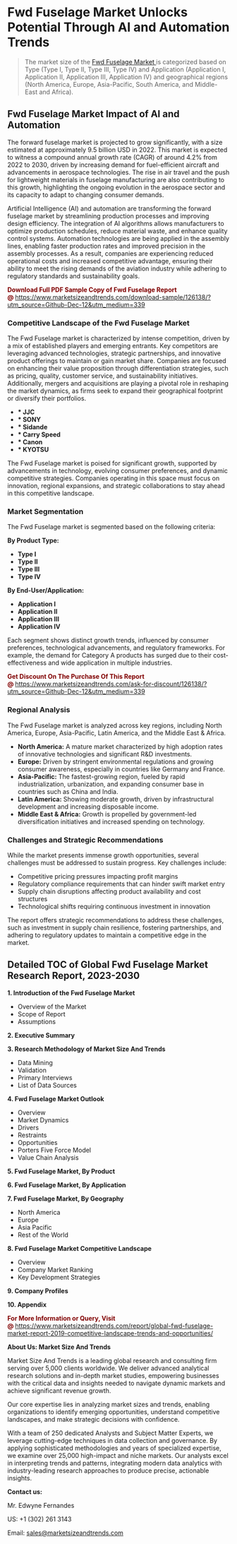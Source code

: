 <H1>Fwd Fuselage Market Unlocks Potential Through AI and Automation Trends</H1><blockquote><p>The market size of the <a href="https://www.marketsizeandtrends.com/download-sample/126138/?utm_source=Github-Dec-12&amp;utm_medium=339" target="_blank">Fwd Fuselage Market </a>is categorized based on Type (Type I, Type II, Type III, Type IV) and Application (Application I, Application II, Application III, Application IV) and geographical regions (North America, Europe, Asia-Pacific, South America, and Middle-East and Africa).</p></blockquote><p><h2>Fwd Fuselage Market Impact of AI and Automation</h2><p>The forward fuselage market is projected to grow significantly, with a size estimated at approximately 9.5 billion USD in 2022. This market is expected to witness a compound annual growth rate (CAGR) of around 4.2% from 2022 to 2030, driven by increasing demand for fuel-efficient aircraft and advancements in aerospace technologies. The rise in air travel and the push for lightweight materials in fuselage manufacturing are also contributing to this growth, highlighting the ongoing evolution in the aerospace sector and its capacity to adapt to changing consumer demands.</p><p>Artificial Intelligence (AI) and automation are transforming the forward fuselage market by streamlining production processes and improving design efficiency. The integration of AI algorithms allows manufacturers to optimize production schedules, reduce material waste, and enhance quality control systems. Automation technologies are being applied in the assembly lines, enabling faster production rates and improved precision in the assembly processes. As a result, companies are experiencing reduced operational costs and increased competitive advantage, ensuring their ability to meet the rising demands of the aviation industry while adhering to regulatory standards and sustainability goals.</p></p><p><strong><span style="color: #800000;">Download Full PDF Sample Copy of Fwd Fuselage Report @</span>&nbsp;</strong><a href="https://www.marketsizeandtrends.com/download-sample/126138/?utm_source=Github-Dec-12&amp;utm_medium=339">https://www.marketsizeandtrends.com/download-sample/126138/?utm_source=Github-Dec-12&amp;utm_medium=339</a></p><h3>Competitive Landscape of the Fwd Fuselage Market</h3><p>The Fwd Fuselage market is characterized by intense competition, driven by a mix of established players and emerging entrants. Key competitors are leveraging advanced technologies, strategic partnerships, and innovative product offerings to maintain or gain market share. Companies are focused on enhancing their value proposition through differentiation strategies, such as pricing, quality, customer service, and sustainability initiatives. Additionally, mergers and acquisitions are playing a pivotal role in reshaping the market dynamics, as firms seek to expand their geographical footprint or diversify their portfolios.</p><p><strong><p><ul><li>* JJC </li><li> * SONY </li><li> * Sidande </li><li> * Carry Speed </li><li> * Canon </li><li> * KYOTSU</p></li></ul></p></strong></p><p>The Fwd Fuselage market is poised for significant growth, supported by advancements in technology, evolving consumer preferences, and dynamic competitive strategies. Companies operating in this space must focus on innovation, regional expansions, and strategic collaborations to stay ahead in this competitive landscape.</p><h3>Market Segmentation</h3><p>The Fwd Fuselage market is segmented based on the following criteria:</p><p><strong>By Product Type:</strong></p><p><strong><p><ul><li>Type I </li><li> Type II </li><li> Type III </li><li> Type IV</p></li></ul></p></strong></p><p><strong>By End-User/Application:</strong></p><p><strong><p><ul><li>Application I </li><li> Application II </li><li> Application III </li><li> Application IV</p></li></ul></p></strong></p><p>Each segment shows distinct growth trends, influenced by consumer preferences, technological advancements, and regulatory frameworks. For example, the demand for Category A products has surged due to their cost-effectiveness and wide application in multiple industries.</p><p><strong><span style="color: #800000;">Get Discount On The Purchase Of This Report @&nbsp;</span></strong><a href="https://www.marketsizeandtrends.com/ask-for-discount/126138/?utm_source=Github-Dec-12&amp;utm_medium=339">https://www.marketsizeandtrends.com/ask-for-discount/126138/?utm_source=Github-Dec-12&amp;utm_medium=339</a></p><h3>Regional Analysis</h3><p>The Fwd Fuselage market is analyzed across key regions, including North America, Europe, Asia-Pacific, Latin America, and the Middle East &amp; Africa.</p><ul><li><strong>North America:</strong> A mature market characterized by high adoption rates of innovative technologies and significant R&amp;D investments.</li><li><strong>Europe:</strong> Driven by stringent environmental regulations and growing consumer awareness, especially in countries like Germany and France.</li><li><strong>Asia-Pacific:</strong> The fastest-growing region, fueled by rapid industrialization, urbanization, and expanding consumer base in countries such as China and India.</li><li><strong>Latin America:</strong> Showing moderate growth, driven by infrastructural development and increasing disposable income.</li><li><strong>Middle East &amp; Africa:</strong> Growth is propelled by government-led diversification initiatives and increased spending on technology.</li></ul><h3>Challenges and Strategic Recommendations</h3><p>While the market presents immense growth opportunities, several challenges must be addressed to sustain progress. Key challenges include:</p><ul><li>Competitive pricing pressures impacting profit margins</li><li>Regulatory compliance requirements that can hinder swift market entry</li><li>Supply chain disruptions affecting product availability and cost structures</li><li>Technological shifts requiring continuous investment in innovation</li></ul><p>The report offers strategic recommendations to address these challenges, such as investment in supply chain resilience, fostering partnerships, and adhering to regulatory updates to maintain a competitive edge in the market.</p><h2>Detailed TOC of Global Fwd Fuselage Market Research Report, 2023-2030</h2><p><strong>1. Introduction of the Fwd Fuselage Market</strong></p><ul><li>Overview of the Market</li><li>Scope of Report</li><li>Assumptions&nbsp;</li></ul><p><strong>2. Executive Summary</strong></p><p><strong>3. Research Methodology of <strong>Market Size And Trends</strong></strong></p><ul><li>Data Mining</li><li>Validation</li><li>Primary Interviews</li><li>List of Data Sources&nbsp;</li></ul><p><strong>4. Fwd Fuselage Market Outlook</strong></p><ul><li>Overview</li><li>Market Dynamics</li><li>Drivers</li><li>Restraints</li><li>Opportunities</li><li>Porters Five Force Model</li><li>Value Chain Analysis&nbsp;</li></ul><p><strong>5. Fwd Fuselage Market, By Product</strong></p><p><strong>6. Fwd Fuselage Market, By Application</strong></p><p><strong>7. Fwd Fuselage Market, By Geography</strong></p><ul><li>North America</li><li>Europe</li><li>Asia Pacific</li><li>Rest of the World&nbsp;</li></ul><p><strong>8. Fwd Fuselage Market Competitive Landscape</strong></p><ul><li>Overview</li><li>Company Market Ranking</li><li>Key Development Strategies&nbsp;</li></ul><p><strong>9. Company Profiles</strong></p><p><strong>10. Appendix</strong></p><p><strong><span style="color: #800000;">For More Information or Query, Visit @&nbsp;</span></strong><a href="https://www.marketsizeandtrends.com/report/global-fwd-fuselage-market-report-2019-competitive-landscape-trends-and-opportunities/">https://www.marketsizeandtrends.com/report/global-fwd-fuselage-market-report-2019-competitive-landscape-trends-and-opportunities/</a></p><p></p><p><strong>About Us:&nbsp;Market Size And Trends</strong></p><p>Market Size And Trends&nbsp;is a leading global research and consulting firm serving over 5,000 clients worldwide. We deliver advanced analytical research solutions and in-depth market studies, empowering businesses with the critical data and insights needed to navigate dynamic markets and achieve significant revenue growth.</p><p>Our core expertise lies in analyzing market sizes and trends, enabling organizations to identify emerging opportunities, understand competitive landscapes, and make strategic decisions with confidence.</p><p>With a team of 250 dedicated Analysts and Subject Matter Experts, we leverage cutting-edge techniques in data collection and governance. By applying sophisticated methodologies and years of specialized expertise, we examine over 25,000 high-impact and niche markets. Our analysts excel in interpreting trends and patterns, integrating modern data analytics with industry-leading research approaches to produce precise, actionable insights.</p><p><strong>Contact us:</strong></p><p>Mr. Edwyne Fernandes</p><p>US: +1 (302) 261 3143</p><p>Email: <a href="mailto:sales@marketsizeandtrends.com">sales@marketsizeandtrends.com</a>&nbsp;</p>
